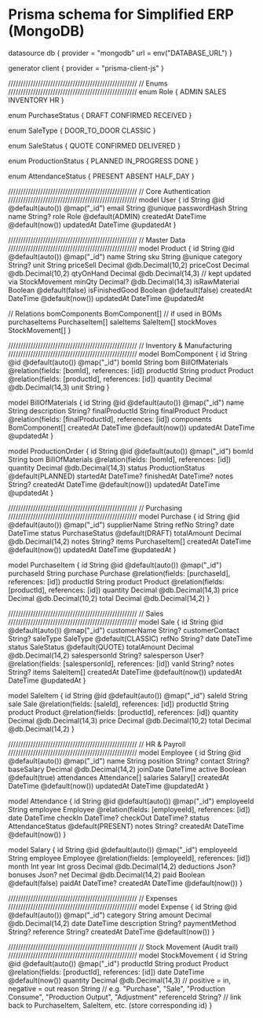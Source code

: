 # Prisma schema for Simplified ERP (MongoDB)

datasource db {
  provider = "mongodb"
  url      = env("DATABASE_URL")
}

generator client {
  provider = "prisma-client-js"
}

////////////////////////////////////////////////////
// Enums
////////////////////////////////////////////////////
enum Role {
  ADMIN
  SALES
  INVENTORY
  HR
}

enum PurchaseStatus {
  DRAFT
  CONFIRMED
  RECEIVED
}

enum SaleType {
  DOOR_TO_DOOR
  CLASSIC
}

enum SaleStatus {
  QUOTE
  CONFIRMED
  DELIVERED
}

enum ProductionStatus {
  PLANNED
  IN_PROGRESS
  DONE
}

enum AttendanceStatus {
  PRESENT
  ABSENT
  HALF_DAY
}

////////////////////////////////////////////////////
// Core Authentication
////////////////////////////////////////////////////
model User {
  id            String   @id @default(auto()) @map("_id")
  email         String   @unique
  passwordHash  String
  name          String?
  role          Role     @default(ADMIN)
  createdAt     DateTime @default(now())
  updatedAt     DateTime @updatedAt
}

////////////////////////////////////////////////////
// Master Data
////////////////////////////////////////////////////
model Product {
  id             String   @id @default(auto()) @map("_id")
  name           String
  sku            String   @unique
  category       String?
  unit           String
  priceSell      Decimal  @db.Decimal(10,2)
  priceCost      Decimal  @db.Decimal(10,2)
  qtyOnHand      Decimal  @db.Decimal(14,3)     // kept updated via StockMovement
  minQty         Decimal? @db.Decimal(14,3)
  isRawMaterial  Boolean  @default(false)
  isFinishedGood Boolean  @default(false)
  createdAt      DateTime @default(now())
  updatedAt      DateTime @updatedAt

  // Relations
  bomComponents  BomComponent[]           // if used in BOMs
  purchaseItems  PurchaseItem[]
  saleItems      SaleItem[]
  stockMoves     StockMovement[]
}

////////////////////////////////////////////////////
// Inventory & Manufacturing
////////////////////////////////////////////////////
model BomComponent {
  id            String  @id @default(auto()) @map("_id")
  bomId         String
  bom           BillOfMaterials @relation(fields: [bomId], references: [id])
  productId     String
  product       Product @relation(fields: [productId], references: [id])
  quantity      Decimal @db.Decimal(14,3)
  unit          String
}

model BillOfMaterials {
  id          String          @id @default(auto()) @map("_id")
  name        String
  description String?
  finalProductId String
  finalProduct Product         @relation(fields: [finalProductId], references: [id])
  components  BomComponent[]
  createdAt   DateTime @default(now())
  updatedAt   DateTime @updatedAt
}

model ProductionOrder {
  id          String   @id @default(auto()) @map("_id")
  bomId       String
  bom         BillOfMaterials @relation(fields: [bomId], references: [id])
  quantity    Decimal  @db.Decimal(14,3)
  status      ProductionStatus @default(PLANNED)
  startedAt   DateTime?
  finishedAt  DateTime?
  notes       String?
  createdAt   DateTime @default(now())
  updatedAt   DateTime @updatedAt
}

////////////////////////////////////////////////////
// Purchasing
////////////////////////////////////////////////////
model Purchase {
  id          String         @id @default(auto()) @map("_id")
  supplierName String
  refNo       String?
  date        DateTime
  status      PurchaseStatus @default(DRAFT)
  totalAmount Decimal        @db.Decimal(14,2)
  notes       String?
  items       PurchaseItem[]
  createdAt   DateTime @default(now())
  updatedAt   DateTime @updatedAt
}

model PurchaseItem {
  id         String   @id @default(auto()) @map("_id")
  purchaseId String
  purchase   Purchase @relation(fields: [purchaseId], references: [id])
  productId  String
  product    Product  @relation(fields: [productId], references: [id])
  quantity   Decimal  @db.Decimal(14,3)
  price      Decimal  @db.Decimal(10,2)
  total      Decimal  @db.Decimal(14,2)
}

////////////////////////////////////////////////////
// Sales
////////////////////////////////////////////////////
model Sale {
  id            String      @id @default(auto()) @map("_id")
  customerName  String?
  customerContact String?
  saleType      SaleType    @default(CLASSIC)
  refNo         String?
  date          DateTime
  status        SaleStatus  @default(QUOTE)
  totalAmount   Decimal     @db.Decimal(14,2)
  salespersonId String?
  salesperson   User?       @relation(fields: [salespersonId], references: [id])
  vanId         String?
  notes         String?
  items         SaleItem[]
  createdAt     DateTime @default(now())
  updatedAt     DateTime @updatedAt
}

model SaleItem {
  id        String   @id @default(auto()) @map("_id")
  saleId    String
  sale      Sale     @relation(fields: [saleId], references: [id])
  productId String
  product   Product  @relation(fields: [productId], references: [id])
  quantity  Decimal  @db.Decimal(14,3)
  price     Decimal  @db.Decimal(10,2)
  total     Decimal  @db.Decimal(14,2)
}

////////////////////////////////////////////////////
// HR & Payroll
////////////////////////////////////////////////////
model Employee {
  id         String   @id @default(auto()) @map("_id")
  name       String
  position   String?
  contact    String?
  baseSalary Decimal  @db.Decimal(14,2)
  joinDate   DateTime
  active     Boolean  @default(true)
  attendances Attendance[]
  salaries   Salary[]
  createdAt  DateTime @default(now())
  updatedAt  DateTime @updatedAt
}

model Attendance {
  id         String   @id @default(auto()) @map("_id")
  employeeId String
  employee   Employee @relation(fields: [employeeId], references: [id])
  date       DateTime
  checkIn    DateTime?
  checkOut   DateTime?
  status     AttendanceStatus @default(PRESENT)
  notes      String?
  createdAt  DateTime @default(now())
}

model Salary {
  id          String   @id @default(auto()) @map("_id")
  employeeId  String
  employee    Employee @relation(fields: [employeeId], references: [id])
  month       Int
  year        Int
  gross       Decimal  @db.Decimal(14,2)
  deductions  Json?
  bonuses     Json?
  net         Decimal  @db.Decimal(14,2)
  paid        Boolean  @default(false)
  paidAt      DateTime?
  createdAt   DateTime @default(now())
}

////////////////////////////////////////////////////
// Expenses
////////////////////////////////////////////////////
model Expense {
  id          String   @id @default(auto()) @map("_id")
  category    String
  amount      Decimal  @db.Decimal(14,2)
  date        DateTime
  description String?
  paymentMethod String?
  reference   String?
  createdAt   DateTime @default(now())
}

////////////////////////////////////////////////////
// Stock Movement (Audit trail)
////////////////////////////////////////////////////
model StockMovement {
  id          String   @id @default(auto()) @map("_id")
  productId   String
  product     Product  @relation(fields: [productId], references: [id])
  date        DateTime @default(now())
  quantity    Decimal  @db.Decimal(14,3) // positive = in, negative = out
  reason      String   // e.g. "Purchase", "Sale", "Production Consume", "Production Output", "Adjustment"
  referenceId String?  // link back to PurchaseItem, SaleItem, etc. (store corresponding id)
}
